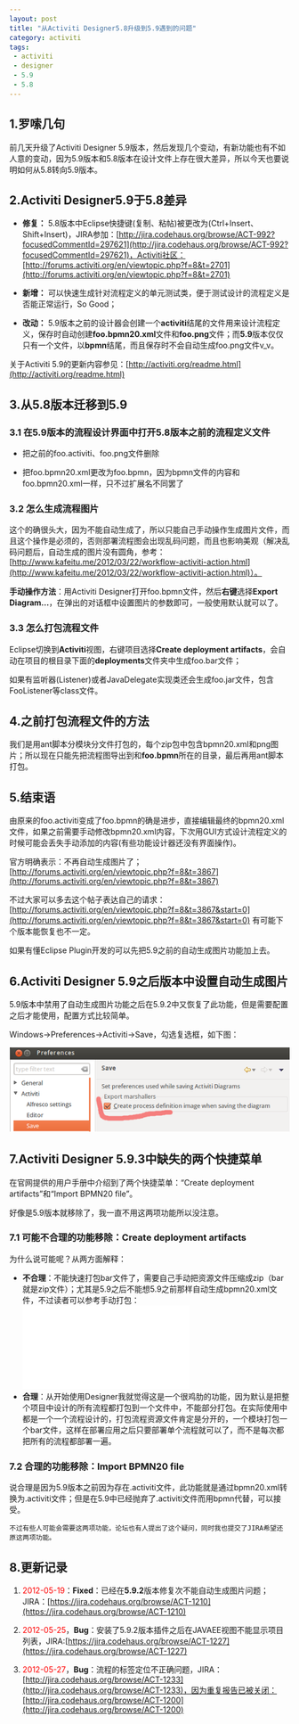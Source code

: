 ```yaml
---
layout: post
title: "从Activiti Designer5.8升级到5.9遇到的问题"
category: activiti
tags: 
 - activiti
 - designer
 - 5.9
 - 5.8
---
```


## 1.罗嗦几句

前几天升级了Activiti Designer 5.9版本，然后发现几个变动，有新功能也有不如人意的变动，因为5.9版本和5.8版本在设计文件上存在很大差异，所以今天也要说明如何从5.8转向5.9版本。

## 2.Activiti Designer5.9于5.8差异

* **修复：** 5.8版本中Eclipse快捷键(复制、粘帖)被更改为(Ctrl+Insert、Shift+Insert)，JIRA参加：[http://jira.codehaus.org/browse/ACT-992?focusedCommentId=297621](http://jira.codehaus.org/browse/ACT-992?focusedCommentId=297621)，Activiti社区：[http://forums.activiti.org/en/viewtopic.php?f=8&t=2701](http://forums.activiti.org/en/viewtopic.php?f=8&t=2701)

* **新增：** 可以快速生成针对流程定义的单元测试类，便于测试设计的流程定义是否能正常运行，So Good；

* **改动：** 5.9版本之前的设计器会创建一个**activiti**结尾的文件用来设计流程定义，保存时自动创建**foo.bpmn20.xml**文件和**foo.png**文件；而**5.9**版本仅仅只有一个文件，以**bpmn**结尾，而且保存时不会自动生成foo.png文件v_v。

关于Activiti 5.9的更新内容参见：[http://activiti.org/readme.html](http://activiti.org/readme.html)

## 3.从5.8版本迁移到5.9

### 3.1 在5.9版本的流程设计界面中打开5.8版本之前的流程定义文件

* 把之前的foo.activiti、foo.png文件删除

* 把foo.bpmn20.xml更改为foo.bpmn，因为bpmn文件的内容和foo.bpmn20.xml一样，只不过扩展名不同罢了

### 3.2 怎么生成流程图片

这个的确很头大，因为不能自动生成了，所以只能自己手动操作生成图片文件，而且这个操作是必须的，否则部署流程图会出现乱码问题，而且也影响美观（解决乱码问题后，自动生成的图片没有圆角，参考：[http://www.kafeitu.me/2012/03/22/workflow-activiti-action.html](http://www.kafeitu.me/2012/03/22/workflow-activiti-action.html)）。

**手动操作方法**：用Activiti Designer打开foo.bpmn文件，然后**右键**选择**Export Diagram...**，在弹出的对话框中设置图片的参数即可，一般使用默认就可以了。

### 3.3 怎么打包流程文件

Eclipse切换到**Activiti**视图，右键项目选择**Create deployment artifacts**，会自动在项目的根目录下面的**deployments**文件夹中生成foo.bar文件；

如果有监听器(Listener)或者JavaDelegate实现类还会生成foo.jar文件，包含FooListener等class文件。

## 4.之前打包流程文件的方法

我们是用ant脚本分模块分文件打包的，每个zip包中包含bpmn20.xml和png图片；所以现在只能先把流程图导出到和**foo.bpmn**所在的目录，最后再用ant脚本打包。

## 5.结束语

由原来的foo.activiti变成了foo.bpmn的确是进步，直接编辑最终的bpmn20.xml文件，如果之前需要手动修改bpmn20.xml内容，下次用GUI方式设计流程定义的时候可能会丢失手动添加的内容(有些功能设计器还没有界面操作)。

官方明确表示：不再自动生成图片了；[http://forums.activiti.org/en/viewtopic.php?f=8&t=3867](http://forums.activiti.org/en/viewtopic.php?f=8&t=3867)

不过大家可以多去这个帖子表达自己的请求：[http://forums.activiti.org/en/viewtopic.php?f=8&t=3867&start=0](http://forums.activiti.org/en/viewtopic.php?f=8&t=3867&start=0) 有可能下个版本能恢复也不一定。

如果有懂Eclipse Plugin开发的可以先把5.9之前的自动生成图片功能加上去。

## 6.Activiti Designer 5.9之后版本中设置自动生成图片

5.9版本中禁用了自动生成图片功能之后在5.9.2中又恢复了此功能，但是需要配置之后才能使用，配置方式比较简单。

Windows->Preferences->Activiti->Save，勾选复选框，如下图：

![Eclipse中设置自动生成图片](/files/2012/05/activiti-designer-5.9-auto-generate-image.png)

## 7.Activiti Designer 5.9.3中缺失的两个快捷菜单

在官网提供的用户手册中介绍到了两个快捷菜单：“Create deployment artifacts”和“Import BPMN20 file”。

好像是5.9版本就移除了，我一直不用这两项功能所以没注意。

### 7.1 可能不合理的功能移除：Create deployment artifacts

为什么说可能呢？从两方面解释：

* **不合理**：不能快速打包bar文件了，需要自己手动把资源文件压缩成zip（bar就是zip文件）；尤其是5.9之后不能想5.9之前那样自动生成bpmn20.xml文件，不过读者可以参考手动打包：![如何打包Activiti的流程及图片文件](/activiti/2012/07/18/how-to-pack-process-resources.html)
* **合理**：从开始使用Designer我就觉得这是一个很鸡肋的功能，因为默认是把整个项目中设计的所有流程都打包到一个文件中，不能部分打包。在实际使用中都是一个一个流程设计的，打包流程资源文件肯定是分开的，一个模块打包一个bar文件，这样在部署应用之后只要部署单个流程就可以了，而不是每次都把所有的流程都部署一遍。

### 7.2 合理的功能移除：Import BPMN20 file

说合理是因为5.9版本之前因为存在.activiti文件，此功能就是通过bpmn20.xml转换为.activiti文件；但是在5.9中已经抛弃了.activiti文件而用bpmn代替，可以接受。

	不过有些人可能会需要这两项功能，论坛也有人提出了这个疑问，同时我也提交了JIRA希望还原这两项功能。

## 8.更新记录

1. <font color='red'>2012-05-19</font>：**Fixed**：已经在**5.9.2**版本修复次不能自动生成图片问题；JIRA：[https://jira.codehaus.org/browse/ACT-1210](https://jira.codehaus.org/browse/ACT-1210)

2. <font color='red'>2012-05-25</font>，**Bug**：安装了5.9.2版本插件之后在JAVAEE视图不能显示项目列表，JIRA:[https://jira.codehaus.org/browse/ACT-1227](https://jira.codehaus.org/browse/ACT-1227)

3. <font color='red'>2012-05-27</font>，**Bug**：流程的标签定位不正确问题，JIRA：[http://jira.codehaus.org/browse/ACT-1233](http://jira.codehaus.org/browse/ACT-1233)，因为重复报告已被关闭：[http://jira.codehaus.org/browse/ACT-1200](http://jira.codehaus.org/browse/ACT-1200)
